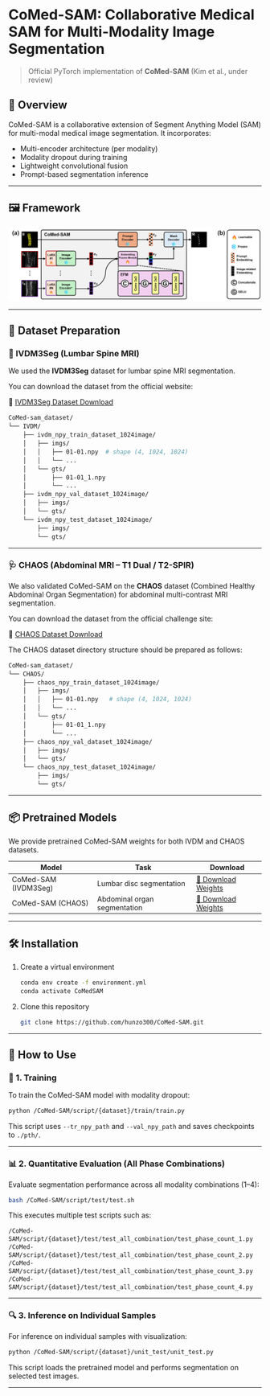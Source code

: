 <!-- # CoMed-SAM: Collaborative Medical SAM for Multi-Modality Image Segmentation

> Official PyTorch implementation of **CoMed-SAM** (Kim et al., under review)<br>

## 🧠 Overview

CoMed-SAM is a collaborative extension of Segment Anything Model (SAM) for multi-modal medical image segmentation. It incorporates:
- Multi-encoder architecture (per modality)
- Modality dropout during training
- Lightweight convolutional fusion
- Prompt-based segmentation inference

## 🖼️ Framework

<p align="center">
  <img src="assets/model_architecture.jpg" width="800">
</p>

## 📁 Dataset Preparation

We used the **IVDM3Seg** dataset for lumbar spine MRI segmentation.

You can download the dataset from the official website:

🔗 [Dataset Download](https://ivdm3seg.weebly.com/data.html)
```bash
CoMed-sam_dataset/
└── IVDM/
    ├── ivdm_npy_train_dataset_1024image/
    │   ├── imgs/
    │   │   ├── 01-01.npy # shape (4, 1024, 1024)
    │   │   ├── 01-02.npy
    │   │   └── ...
    │   └── gts/
    │       ├── 01-01_1.npy # shape (1024, 1024)
    │       ├── 01-01_2.npy
    │       └── ...
    │
    ├── ivdm_npy_val_dataset_1024image/
    │   ├── imgs/
    │   │   ├── 09-01.npy
    │   │   └── ...
    │   └── gts/
    │       ├── 09-01_1.npy
    │       └── ...
    │
    └── ivdm_npy_test_dataset_1024image/
        ├── imgs/
        │   ├── 13-04.npy
        │   └── ...
        └── gts/
            ├── 13-04_1.npy
            ├── 13-04_2.npy
            └── ...

```

## Installation

1. Create a virtual environment  
   ```bash
   conda env create -f environment.yml
   conda activate CoMedSAM

   ```

2. Clone this repository  
   ```bash
   git clone https://github.com/hunzo300/CoMed-SAM.git
   ```

---


## 🛠️ How to Use

### 🔧 1. Training

To train the CoMed-SAM model with dropout-enabled multi-modality input, run:

```bash
python /CoMed-SAM/script/train/train.py
````

This script uses the specified `--tr_npy_path` and `--val_npy_path` and saves checkpoints to `./pth/`.

---

### 📊 2. Quantitative Evaluation on All Phase Combinations

To evaluate segmentation performance across **all phase combinations** (1 to 4 modalities), run:

```bash
bash /CoMed-SAM/script/test/test.sh
```

This executes multiple test scripts like:

```text
/CoMed-SAM/script/test/test_all_combination/test_phase_count_1.py  
/CoMed-SAM/script/test/test_all_combination/test_phase_count_2.py  
/CoMed-SAM/script/test/test_all_combination/test_phase_count_3.py  
/CoMed-SAM/script/test/test_all_combination/test_phase_count_4.py  
```

---

### 🔍 3. Inference on Individual Samples

To perform **inference on individual IVDM samples**, including mask visualization and prediction, use:

```bash
python /CoMed-SAM/script/unit_test/unit_test.py
```

This script loads the trained CoMed-SAM model and runs it on selected test samples. -->





# CoMed-SAM: Collaborative Medical SAM for Multi-Modality Image Segmentation

> Official PyTorch implementation of **CoMed-SAM** (Kim et al., under review)<br>

## 🧠 Overview

CoMed-SAM is a collaborative extension of Segment Anything Model (SAM) for multi-modal medical image segmentation. It incorporates:
- Multi-encoder architecture (per modality)
- Modality dropout during training
- Lightweight convolutional fusion
- Prompt-based segmentation inference

---

## 🖼️ Framework

<p align="center">
  <img src="assets/model_architecture.jpg" width="800">
</p>

---

## 📁 Dataset Preparation

### 🩻 IVDM3Seg (Lumbar Spine MRI)

We used the **IVDM3Seg** dataset for lumbar spine MRI segmentation.

You can download the dataset from the official website:

🔗 [IVDM3Seg Dataset Download](https://ivdm3seg.weebly.com/data.html)

```bash
CoMed-sam_dataset/
└── IVDM/
    ├── ivdm_npy_train_dataset_1024image/
    │   ├── imgs/
    │   │   ├── 01-01.npy  # shape (4, 1024, 1024)
    │   │   └── ...
    │   └── gts/
    │       ├── 01-01_1.npy
    │       └── ...
    ├── ivdm_npy_val_dataset_1024image/
    │   ├── imgs/
    │   └── gts/
    └── ivdm_npy_test_dataset_1024image/
        ├── imgs/
        └── gts/
````

---

### 🩺 CHAOS (Abdominal MRI – T1 Dual / T2-SPIR)

We also validated CoMed-SAM on the **CHAOS** dataset (Combined Healthy Abdominal Organ Segmentation) for abdominal multi-contrast MRI segmentation.

You can download the dataset from the official challenge site:

🔗 [CHAOS Dataset Download](https://chaos.grand-challenge.org/)

The CHAOS dataset directory structure should be prepared as follows:

```bash
CoMed-sam_dataset/
└── CHAOS/
    ├── chaos_npy_train_dataset_1024image/
    │   ├── imgs/
    │   │   ├── 01-01.npy   # shape (4, 1024, 1024)
    │   │   └── ...
    │   └── gts/
    │       ├── 01-01_1.npy
    │       └── ...
    ├── chaos_npy_val_dataset_1024image/
    │   ├── imgs/
    │   └── gts/
    └── chaos_npy_test_dataset_1024image/
        ├── imgs/
        └── gts/
```

---

## 📦 Pretrained Models

We provide pretrained CoMed-SAM weights for both IVDM and CHAOS datasets.

| Model                | Task                         | Download                                                                                                     |
| -------------------- | ---------------------------- | ------------------------------------------------------------------------------------------------------------ |
| CoMed-SAM (IVDM3Seg) | Lumbar disc segmentation     | [🔗 Download Weights](https://drive.google.com/file/d/1Ul81NDRHCkwAVzJwW22-d5NKjBrt6NSL/view?usp=drive_link) |
| CoMed-SAM (CHAOS)    | Abdominal organ segmentation | [🔗 Download Weights](https://drive.google.com/file/d/1GvHZPmtTi9-8D7Bm0ghVtD-PVPqMnk2U/view?usp=drive_link) |


---

## 🛠️ Installation

1. Create a virtual environment

   ```bash
   conda env create -f environment.yml
   conda activate CoMedSAM
   ```

2. Clone this repository

   ```bash
   git clone https://github.com/hunzo300/CoMed-SAM.git
   ```

---

## 🧪 How to Use

### 🔧 1. Training

To train the CoMed-SAM model with modality dropout:

```bash
python /CoMed-SAM/script/{dataset}/train/train.py
```

This script uses `--tr_npy_path` and `--val_npy_path` and saves checkpoints to `./pth/`.

---

### 📊 2. Quantitative Evaluation (All Phase Combinations)

Evaluate segmentation performance across all modality combinations (1–4):

```bash
bash /CoMed-SAM/script/test/test.sh
```

This executes multiple test scripts such as:

```text
/CoMed-SAM/script/{dataset}/test/test_all_combination/test_phase_count_1.py  
/CoMed-SAM/script/{dataset}/test/test_all_combination/test_phase_count_2.py  
/CoMed-SAM/script/{dataset}/test/test_all_combination/test_phase_count_3.py  
/CoMed-SAM/script/{dataset}/test/test_all_combination/test_phase_count_4.py  
```

---

### 🔍 3. Inference on Individual Samples

For inference on individual samples with visualization:

```bash
python /CoMed-SAM/script/{dataset}/unit_test/unit_test.py
```

This script loads the pretrained model and performs segmentation on selected test images.

---


```
